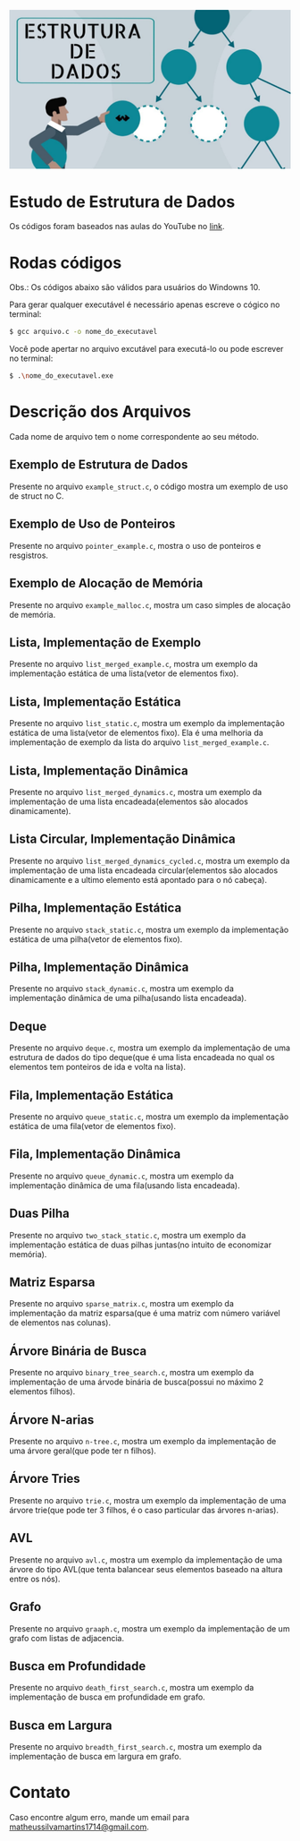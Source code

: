 ![Estrutura de Dados](img/logo.jpg)
# Estudo de Estrutura de Dados

Os códigos foram baseados nas aulas do YouTube no [link](https://www.youtube.com/watch?v=y0B-vQI6Tiw&list=PLxI8Can9yAHf8k8LrUePyj0y3lLpigGcl&index=1).

# Rodas códigos

Obs.: Os códigos abaixo são válidos para usuários do Windowns 10.

Para gerar qualquer executável é necessário apenas escreve o cógico no terminal:

```sh
$ gcc arquivo.c -o nome_do_executavel
```

Você pode apertar no arquivo excutável para executá-lo ou pode escrever no terminal:

```sh
$ .\nome_do_executavel.exe
```

# Descrição dos Arquivos

Cada nome de arquivo tem o nome correspondente ao seu método.

## **Exemplo de Estrutura de Dados**

Presente no arquivo `example_struct.c`, o código mostra um exemplo de uso de struct no C.


## **Exemplo de Uso de Ponteiros**

Presente no arquivo `pointer_example.c`, mostra o uso de ponteiros e resgistros.

## **Exemplo de Alocação de Memória**

Presente no arquivo `example_malloc.c`, mostra um caso simples de alocação de memória.


## **Lista, Implementação de Exemplo**

Presente no arquivo `list_merged_example.c`, mostra um exemplo da implementação estática de uma lista(vetor de elementos fixo).


## **Lista, Implementação Estática**

Presente no arquivo `list_static.c`, mostra um exemplo da implementação estática de uma lista(vetor de elementos fixo). Ela é uma melhoria da implementação de exemplo da lista do arquivo `list_merged_example.c`.

## **Lista, Implementação Dinâmica**

Presente no arquivo `list_merged_dynamics.c`, mostra um exemplo da implementação de uma lista encadeada(elementos são alocados dinamicamente).

## **Lista Circular, Implementação Dinâmica**

Presente no arquivo `list_merged_dynamics_cycled.c`, mostra um exemplo da implementação de uma lista encadeada circular(elementos são alocados dinamicamente e a ultimo elemento está apontado para o nó cabeça).

## **Pilha, Implementação Estática**

Presente no arquivo `stack_static.c`, mostra um exemplo da implementação estática de uma pilha(vetor de elementos fixo).

## **Pilha, Implementação Dinâmica**

Presente no arquivo `stack_dynamic.c`, mostra um exemplo da implementação dinâmica de uma pilha(usando lista encadeada).

## **Deque**

Presente no arquivo `deque.c`, mostra um exemplo da implementação de uma estrutura de dados do tipo deque(que é uma lista encadeada no qual os elementos tem ponteiros de ida e volta na lista).

## **Fila, Implementação Estática**

Presente no arquivo `queue_static.c`, mostra um exemplo da implementação estática de uma fila(vetor de elementos fixo).

## **Fila, Implementação Dinâmica**

Presente no arquivo `queue_dynamic.c`, mostra um exemplo da implementação dinâmica de uma fila(usando lista encadeada).

## **Duas Pilha**

Presente no arquivo `two_stack_static.c`, mostra um exemplo da implementação estática de duas pilhas juntas(no intuito de economizar memória).


## **Matriz Esparsa**

Presente no arquivo `sparse_matrix.c`, mostra um exemplo da implementação da matriz esparsa(que é uma matriz com número variável de elementos nas colunas).

## **Árvore Binária de Busca**

Presente no arquivo `binary_tree_search.c`, mostra um exemplo da implementação de uma árvode binária de busca(possui no máximo 2 elementos filhos).

## **Árvore N-arias**

Presente no arquivo `n-tree.c`, mostra um exemplo da implementação de uma árvore geral(que pode ter n filhos).

## **Árvore Tries**

Presente no arquivo `trie.c`, mostra um exemplo da implementação de uma árvore trie(que pode ter 3 filhos, é o caso particular das árvores n-arias).


## **AVL**

Presente no arquivo `avl.c`, mostra um exemplo da implementação de uma árvore do tipo AVL(que tenta balancear seus elementos baseado na altura entre os nós).

## **Grafo**

Presente no arquivo `graaph.c`, mostra um exemplo da implementação de um grafo com listas de adjacencia.

## **Busca em Profundidade**

Presente no arquivo `death_first_search.c`, mostra um exemplo da implementação de busca em profundidade em grafo.

## **Busca em Largura**

Presente no arquivo `breadth_first_search.c`, mostra um exemplo da implementação de busca em largura em grafo.


# Contato

Caso encontre algum erro, mande um email para matheussilvamartins1714@gmail.com.

